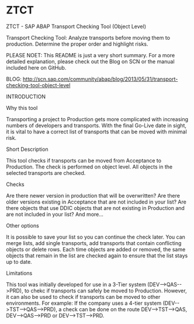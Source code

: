 ZTCT
====

ZTCT - SAP ABAP Transport Checking Tool (Object Level)

Transport Checking Tool: Analyze transports before moving them to production. Determine the proper order and highlight risks.

PLEASE NOET: This README is just a very short summary. For a more detailed explanation, please check out the Blog on SCN or the manual included here on GitHub.

BLOG: http://scn.sap.com/community/abap/blog/2013/05/31/transport-checking-tool-object-level

INTRODUCTION

Why this tool

Transporting a project to Production gets more complicated with increasing numbers of developers and transports. With the final Go-Live date in sight, it is vital to have a correct list of transports that can be moved with minimal risk.

Short Description

This tool checks if transports can be moved from Acceptance to Production. The check is performed on object level. All objects in the selected transports are checked.

Checks

Are there newer version in production that will be overwritten? Are there older versions existing in Acceptance that are not included in your list? Are there objects that use DDIC objects that are not existing in Production and are not included in your list? And more...

Other options

It is possible to save your list so you can continue the check later. You can merge lists, add single transports, add transports that contain conflicting objects or delete rows. Each time objects are added or removed, the same objects that remain in the list are checked again to ensure that the list stays up to date.

Limitations

This tool was initially developed for use in a 3-Tier system (DEV-->QAS-->PRD), to chekc if transports can safely be moved to Production. However, it can also be used to check if transports can be moved to other environments.
For example: If the company uses a 4-tier system (DEV-->TST-->QAS-->PRD), a check can be done on the route DEV-->TST-->QAS, DEV-->QAS-->PRD or DEV-->TST-->PRD.
